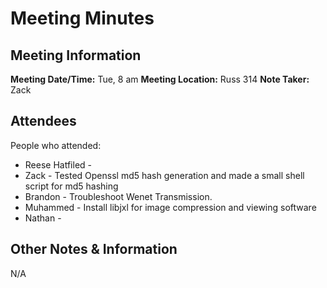 # Meeting Minutes
## Meeting Information
**Meeting Date/Time:** Tue, 8 am
**Meeting Location:** Russ 314
**Note Taker:** Zack

## Attendees
People who attended:
- Reese Hatfiled - 
- Zack - Tested Openssl md5 hash generation and made a small shell script for md5 hashing
- Brandon - Troubleshoot Wenet Transmission.
- Muhammed - Install libjxl for image compression and viewing software
- Nathan - 
## Other Notes & Information
N/A

